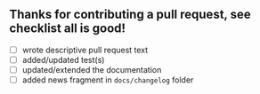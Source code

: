 ## Thanks for contributing a pull request, see checklist all is good!

- [ ] wrote descriptive pull request text
- [ ] added/updated test(s)
- [ ] updated/extended the documentation
- [ ] added news fragment in ``docs/changelog`` folder